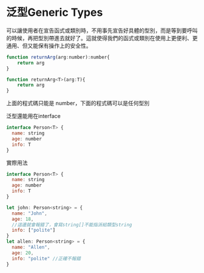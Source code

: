 # 泛型Generic Types

可以讓使用者在宣告函式或類別時，不用事先宣告好具體的型別，而是等到要呼叫的時候，再把型別帶進去就好了。這就使得我們的函式或類別在使用上更便利、更通用、但又能保有操作上的安全性。

```js
function returnArg(arg:number):number{
    return arg
}

function returnArg<T>(arg:T){
    return arg
}
```

上面的程式碼只能是 number，下面的程式碼可以是任何型別

泛型還能用在interface

```js
interface Person<T> {
  name: string
  age: number
  info: T
}
```

實際用法

```js
interface Person<T> {
  name: string
  age: number
  info: T
}

let john: Person<string> = {
  name: "John",
  age: 18,
  //這邊就會報錯了，會寫string[]不能指派給類型string
  info: ["polite"]
}
let allen: Person<string> = {
  name: "Allen",
  age: 20,
  info: "polite" //正確不報錯
}
```